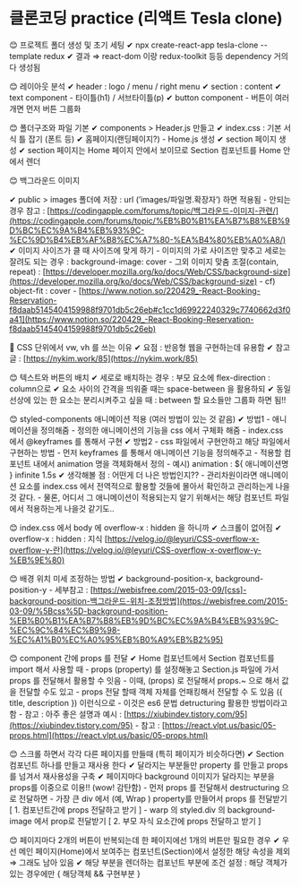 # 클론코딩 practice (리액트 Tesla clone)

😊 프로젝트 폴더 생성 및 초기 세팅
  ✔ npx create-react-app tesla-clone --template redux
  ✔ 결과 ⇒ react-dom 이랑 redux-toolkit 등등 dependency 거의다 생성됨

😊 레이아웃 분석
  ✔ header : logo / menu / right menu
  ✔ section : content
  ✔ text component
    - 타이틀(h1) / 서브타이틀(p)
  ✔ button component
    - 버튼이 여러개면 먼저 버튼 그룹화

😊 폴더구조와 파일 기본
  ✔ components > Header.js 만들고
  ✔ index.css : 기본 서식 틀 잡기 (폰트 등)
  ✔ 홈페이지(랜딩페이지?) - Home.js 생성
  ✔ section 페이지 생성
  ✔ section 페이지는 Home 페이지 안에서 보이므로 Section 컴포넌트를 Home 안에서 렌더

😊 백그라운드 이미지

  ✔ public > images 폴더에 저장 : url (’images/파일명.확장자’)  하면 적용됨
    - 안되는 경우 참고 : [https://codingapple.com/forums/topic/백그라운드-이미지-관련/](https://codingapple.com/forums/topic/%EB%B0%B1%EA%B7%B8%EB%9D%BC%EC%9A%B4%EB%93%9C-%EC%9D%B4%EB%AF%B8%EC%A7%80-%EA%B4%80%EB%A0%A8/)
  ✔ 이미지 사이즈가 클 때 사이즈에 맞게 하기
    - 이미지의 가로 사이즈만 맞추고 세로는 잘려도 되는 경우 : background-image: cover
    - 그외 이미지 맞춤 조절(contain, repeat) : [https://developer.mozilla.org/ko/docs/Web/CSS/background-size](https://developer.mozilla.org/ko/docs/Web/CSS/background-size)
    - cf) object-fit : cover
      - [https://www.notion.so/220429_-React-Booking-Reservation-f8daab5145404159988f9701db5c26eb#c1cc1d69922240329c7740662d3f0a41](https://www.notion.so/220429_-React-Booking-Reservation-f8daab5145404159988f9701db5c26eb)

📌 CSS 단위에서 vw, vh 를 쓰는 이유
  ✔ 요점 : 반응형 웹을 구현하는데 유용함
  ✔ 참고글 : [https://nykim.work/85](https://nykim.work/85)

😊 텍스트와 버튼의 배치
  ✔ 세로로 배치하는 경우 : 부모 요소에 flex-direction : column으로
  ✔ 요소 사이의 간격을 띄워줄 때는 space-between 을 활용하되
  ✔ 동일 선상에 있는 한 요소는 분리시켜주고 싶을 때 :  between 할 요소들만 그룹화 하면 됨!!

😊 styled-components 애니메이션 적용 (여러 방법이 있는 것 같음)
  ✔ 방법1
    - 애니메이션을 정의해줌
    - 정의한 애니메이션의 기능을 css 에서 구체화 해줌
    - index.css 에서 @keyframes 를 통해서 구현
  ✔ 방법2
    - css 파일에서 구현안하고 해당 파일에서 구현하는 방법
    - 먼저 keyframes 를 통해서 애니메이션 기능을 정의해주고
    - 적용할 컴포넌트 내에서 animation 명을 객체화해서 정의
        - 예시) animation : ${ 애니메이션명 } infinite 1.5s
  ✔ 생각해볼 점 : 어떤게 더 나은 방법인지??
    - 관리차원이라면 애니메이션 요소를 index.css 에서 전역적으로 활용할 것들에 몰아서 확인하고 관리하는게 나을 것 같다.
    - 물론, 어디서 그 애니메이션이 적용되는지 알기 위해서는 해당 컴포넌트 파일에서 적용하는게 나을것 같기도..

😊 index.css 에서 body 에 overflow-x : hidden 을 하니까
  ✔ 스크롤이 없어짐
  ✔ overflow-x : hidden : 지식 [https://velog.io/@leyuri/CSS-overflow-x-overflow-y-란](https://velog.io/@leyuri/CSS-overflow-x-overflow-y-%EB%9E%80)

😊 배경 위치 미세 조정하는 방법
  ✔ background-position-x, background-position-y
    - 세부참고 : [https://webisfree.com/2015-03-09/[css]-background-position-백그라운드-위치-조정방법](https://webisfree.com/2015-03-09/%5Bcss%5D-background-position-%EB%B0%B1%EA%B7%B8%EB%9D%BC%EC%9A%B4%EB%93%9C-%EC%9C%84%EC%B9%98-%EC%A1%B0%EC%A0%95%EB%B0%A9%EB%B2%95)

😊 component 간에 props 를 전달
  ✔ Home 컴포넌트에서 Section 컴포넌트를 import 해서 사용할 때
    - props (property) 를 설정해놓고 Section.js 파일에 가서 props 를 전달해서 활용할 수 잇음
    - 이때, (props) 로 전달해서 props.~ 으로 해서 값을 전달할 수도 있고
    - props 전달 할때 객체 자체를 언패킹해서 전달할 수 도 있음 ({ title, description }) 이런식으로
    - 이것은 es6 문법 detructuring 활용한 방법이라고 함
    - 참고 : 아주 좋은 설명과 예시 : [https://xiubindev.tistory.com/95](https://xiubindev.tistory.com/95)
    - 참고 : [https://react.vlpt.us/basic/05-props.html](https://react.vlpt.us/basic/05-props.html)

😊 스크롤 하면서 각각 다른 페이지를 만들때 (특히 페이지가 비슷하다면)
  ✔ Section 컴포넌트 하나를 만들고 재사용 한다
  ✔ 달라지는 부분들만 property 를 만들고 props 를 넘겨서 재사용성을 구축
  ✔ 페이지마다 background 이미지가 달라지는 부분을 props를 이중으로 이용!! (wow! 감탄함)
    - 먼저  props 를 전달해서 destructuring 으로 전달하면
    - 가장 큰 div 에서 (예, Wrap ) property를 만들어서 props 를 전달받기    [ 1. 컴포넌트간에 props 전달하고 받기 ]
    - warp 의 styled.div 의 background-image 에서 prop로 전달받기   [ 2. 부모 자식 요소간에 props 전달하고 받기 ]

😊 페이지마다 2개의 버튼이 반복되는데 한 페이지에선 1개의 버튼만 필요한 경우
  ✔ 우선 메인 페이지(Home)에서 보여주는 컴포넌트(Section)에서 설정한 해당 속성을 제외 ⇒ 그래도 남아 있음
  ✔ 해당 부분을 렌더하는 컴포넌트 부분에 조건 설정 : 해당 객체가 있는 경우에만 { 해당객체 && 구현부분 }